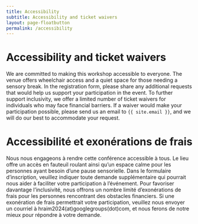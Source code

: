 ```yaml
---
title: Accessibility
subtitle: Accessibility and ticket waivers
layout: page-floatbutton
permalink: /accessibility
---
```


# Accessibility and ticket waivers
We are committed to making this workshop accessible to everyone. The venue offers wheelchair access and a quiet space for those needing a sensory break. In the registration form, please share any additional requests that would help us support your participation in the event.
To further support inclusivity, we offer a limited number of ticket waivers for individuals who may face financial barriers. If a waiver would make your participation possible, please send us an email to `{{ site.email }}`, and we will do our best to accommodate your request.

# Accessibilité et exonérations de frais
Nous nous engageons à rendre cette conférence accessible à tous. Le lieu offre un accès en fauteuil roulant ainsi qu’un espace calme pour les personnes ayant besoin d’une pause sensorielle. Dans le formulaire d’inscription, veuillez indiquer toute demande supplémentaire qui pourrait nous aider à faciliter votre participation à l’événement.
Pour favoriser davantage l’inclusivité, nous offrons un nombre limité d’exonérations de frais pour les personnes rencontrant des obstacles financiers. Si une exonération de frais permettrait votre participation, veuillez nous envoyer un courriel à hraim2024(at)googlegroups(dot)com, et nous ferons de notre mieux pour répondre à votre demande.
